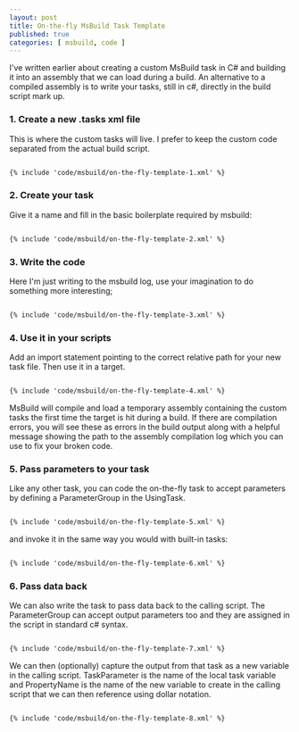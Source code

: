 ```yaml
---
layout: post
title: On-the-fly MsBuild Task Template
published: true
categories: [ msbuild, code ]
---
```


I've written earlier about creating a custom MsBuild task in C# and building it into
an assembly that we can load during a build. An alternative to a compiled assembly is to write your tasks, still in c#, directly in the build script mark up.

### 1. Create a new .tasks xml file

This is where the custom tasks will live. I prefer to keep the custom code separated
from the actual build script.

~~~xml

{% include 'code/msbuild/on-the-fly-template-1.xml' %}

~~~

### 2. Create your task

Give it a name and fill in the basic boilerplate required by msbuild:

~~~xml

{% include 'code/msbuild/on-the-fly-template-2.xml' %}

~~~

### 3. Write the code

Here I'm just writing to the msbuild log, use your imagination to do something more
interesting;


~~~xml

{% include 'code/msbuild/on-the-fly-template-3.xml' %}

~~~

### 4. Use it in your scripts

Add an import statement pointing to the correct relative path for your new
task file. Then use it in a target.

~~~xml

{% include 'code/msbuild/on-the-fly-template-4.xml' %}

~~~

MsBuild will compile and load a temporary assembly containing the custom tasks the
first time the target is hit during a build. If there are compilation errors, you will
see these as errors in the build output along with a helpful message showing the path to the
assembly compilation log which you can use to fix your broken code.

### 5. Pass parameters to your task

Like any other task, you can code the on-the-fly task to accept parameters by defining a
ParameterGroup in the UsingTask.

~~~xml

{% include 'code/msbuild/on-the-fly-template-5.xml' %}

~~~

and invoke it in the same way you would with built-in tasks:

~~~xml

{% include 'code/msbuild/on-the-fly-template-6.xml' %}

~~~

### 6. Pass data back

We can also write the task to pass data back to the calling script. The ParameterGroup
can accept output parameters too and they are assigned in the script in standard
c# syntax.

~~~xml

{% include 'code/msbuild/on-the-fly-template-7.xml' %}

~~~

We can then (optionally) capture the output from that task as a new variable in the
calling script. TaskParameter is the name of the local task variable and PropertyName is
the name of the new variable to create in the calling script that we can then reference
using dollar notation.

~~~

{% include 'code/msbuild/on-the-fly-template-8.xml' %}

~~~
